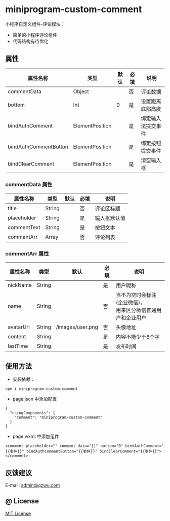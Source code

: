# miniprogram-custom-comment

小程序自定义组件-评论模块：

* 简单的小程序评论组件
* 代码结构有待优化

## 属性

属性名称|类型|默认|必填|说明
---|---|---|---|---
commentData|Object||否|评论数据
bottom|Int|0|是|设置距离底部高度
bindAuthComment|ElementPosition||是|绑定输入法提交事件
bindAuthCommentButton|ElementPosition||是|绑定按钮提交事件
bindClearComment|ElementPosition||是|清空输入框

### commentData 属性

属性名称|类型|默认|必填|说明
---|---|---|---|---
title|String||否|评论区标题
placeholder|String||是|输入框默认值
commentText|String||是|按钮文本
commentArr|Array||否|评论列表

### commentArr 属性

属性名称|类型|默认|必填|说明
---|---|---|---|---
nickName|String||是|用户昵称
name|String||否|当不为空时会标注(企业微信)，<br/>用来区分微信普通用户和企业用户
avatarUrl|String|/images/user.png|否|头像地址
content|String||是|内容不能少于6个字
lastTime|String||是|发布时间

## 使用方法

* 安装依赖：

```
npm i miniprogram-custom-comment
```

* page.json 中添加配置

```
{
  "usingComponents": {
    "comment": "miniprogram-custom-comment"
  }
}
```

* page.wxml 中添加组件

```
<comment placeholder="" comment-data="[]" bottom="0" bindAuthComment="{{事件}}" bindAuthCommentButton="{{事件}}" bindClearComment="{{事件}}"></comment>
```

## 反馈建议

E-mail: admin@qzwu.com

## @ License

[MIT License]()
